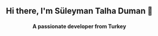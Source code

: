 
<h2 align="center">Hi there, I'm Süleyman Talha Duman 👋</h2>
<h4 align="center">A passionate developer from Turkey</h4>

</p>
